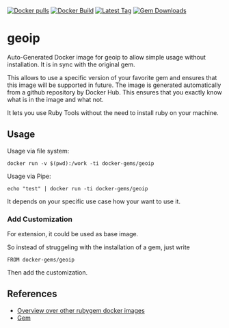 [![Docker pulls](https://img.shields.io/docker/pulls/rubygem/geoip.svg)](https://hub.docker.com/r/rubygem/geoip/)
[![Docker Build](https://img.shields.io/docker/automated/rubygem/geoip.svg)](https://hub.docker.com/r/rubygem/geoip/)
[![Latest Tag](https://img.shields.io/github/tag/docker-rubygem/geoip.svg)](https://hub.docker.com/r/rubygem/geoip/)
[![Gem Downloads](https://img.shields.io/gem/dt/geoip.svg)](https://rubygems.org/gems/geoip/)
# geoip

Auto-Generated Docker image for geoip to allow simple usage without installation.
It is in sync with the original gem.

This allows to use a specific version of your favorite gem and ensures that this image will be supported in future.
The image is generated automatically from a github repository by Docker Hub.
This ensures that you exactly know what is in the image and what not.

It lets you use Ruby Tools without the need to install ruby on your machine.

## Usage

Usage via file system:

`docker run -v $(pwd):/work -ti docker-gems/geoip`

Usage via Pipe:

`echo "test" | docker run -ti docker-gems/geoip`

It depends on your specific use case how your want to use it.

### Add Customization

For extension, it could be used as base image.

So instead of struggeling with the installation of a gem, just write

`FROM docker-gems/geoip`

Then add the customization.

## References

 - [Overview over other rubygem docker images](https://github.com/thinkbot/docker-rubygem)
 - [Gem](https://rubygems.org/gems/geoip/)
